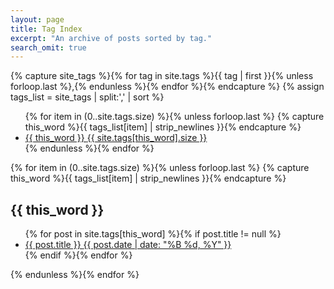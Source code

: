 ```yaml
---
layout: page
title: Tag Index
excerpt: "An archive of posts sorted by tag."
search_omit: true
---
```


{% capture site_tags %}{% for tag in site.tags %}{{ tag | first }}{% unless forloop.last %},{% endunless %}{% endfor %}{% endcapture %}
{% assign tags_list = site_tags | split:',' | sort %}

<ul class="tag-box inline">
  {% for item in (0..site.tags.size) %}{% unless forloop.last %}
    {% capture this_word %}{{ tags_list[item] | strip_newlines }}{% endcapture %}
    <li><a href="#{{ this_word }}">{{ this_word }} <span>{{ site.tags[this_word].size }}</span></a></li>
  {% endunless %}{% endfor %}
</ul>

{% for item in (0..site.tags.size) %}{% unless forloop.last %}
  {% capture this_word %}{{ tags_list[item] | strip_newlines }}{% endcapture %}
  <h2 id="{{ this_word }}">{{ this_word }}</h2>
  <ul class="post-list">
  {% for post in site.tags[this_word] %}{% if post.title != null %}
  <li>
   <a href="{{ site.url }}{{ post.url }}">
    <div class="flag-icon flag-icon-{{ post.lang }}"></div>{{ post.title }}
    <span class="entry-date">
     <time datetime="{{ post.date | date_to_xmlschema }}">{{ post.date | date: "%B %d, %Y" }}</time>
    </span>
   </a>
  </li>
  {% endif %}{% endfor %}
  </ul>
{% endunless %}{% endfor %}
